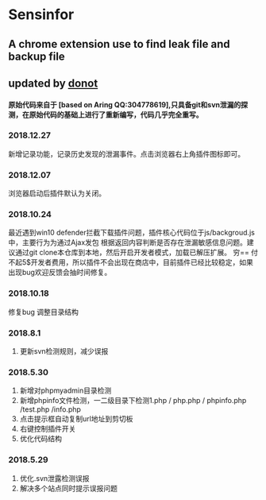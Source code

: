 # Sensinfor

## A chrome extension use to find leak file and backup file

## updated by [donot](https://blog.donot.me)

####  原始代码来自于 [based on Aring QQ:304778619],只具备git和svn泄漏的探测，在原始代码的基础上进行了重新编写，代码几乎完全重写。

### 2018.12.27 
新增记录功能，记录历史发现的泄漏事件。点击浏览器右上角插件图标即可。


### 2018.12.07 
浏览器启动后插件默认为关闭。

### 2018.10.24
最近遇到win10 defender拦截下载插件问题，插件核心代码位于js/backgroud.js中，主要行为为通过Ajax发包
根据返回内容判断是否存在泄漏敏感信息问题。建议通过git clone本仓库到本地，然后开启开发者模式，加载已解压扩展。
穷== 付不起5$开发者费用，所以插件不会出现在商店中，目前插件已经比较稳定，如果出现bug欢迎反馈会抽时间修复。

### 2018.10.18 
修复bug 调整目录结构


### 2018.8.1
1. 更新svn检测规则，减少误报


### 2018.5.30

1. 新增对phpmyadmin目录检测
2. 新增phpinfo文件检测，一二级目录下检测1.php / php.php / phpinfo.php /test.php /info.php
3. 点击提示框自动复制url地址到剪切板
4. 右键控制插件开关
5. 优化代码结构


### 2018.5.29

1. 优化.svn泄露检测误报
2. 解决多个站点同时提示误报问题

